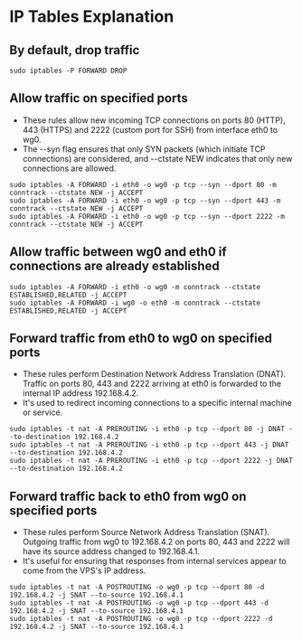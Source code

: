 # IP Tables Explanation

## By default, drop traffic
```
sudo iptables -P FORWARD DROP
```

## Allow traffic on specified ports
- These rules allow new incoming TCP connections on ports 80 (HTTP), 443 (HTTPS) and 2222 (custom port for SSH) from interface eth0 to wg0. 
- The --syn flag ensures that only SYN packets (which initiate TCP connections) are considered, and --ctstate NEW indicates that only new connections are allowed.
```
sudo iptables -A FORWARD -i eth0 -o wg0 -p tcp --syn --dport 80 -m conntrack --ctstate NEW -j ACCEPT
sudo iptables -A FORWARD -i eth0 -o wg0 -p tcp --syn --dport 443 -m conntrack --ctstate NEW -j ACCEPT
sudo iptables -A FORWARD -i eth0 -o wg0 -p tcp --syn --dport 2222 -m conntrack --ctstate NEW -j ACCEPT
```

## Allow traffic between wg0 and eth0 if connections are already established
```
sudo iptables -A FORWARD -i eth0 -o wg0 -m conntrack --ctstate ESTABLISHED,RELATED -j ACCEPT
sudo iptables -A FORWARD -i wg0 -o eth0 -m conntrack --ctstate ESTABLISHED,RELATED -j ACCEPT
```

## Forward traffic from eth0 to wg0 on specified ports
- These rules perform Destination Network Address Translation (DNAT). Traffic on ports 80, 443 and 2222 arriving at eth0 is forwarded to the internal IP address 192.168.4.2. 
- It's used to redirect incoming connections to a specific internal machine or service. 
```
sudo iptables -t nat -A PREROUTING -i eth0 -p tcp --dport 80 -j DNAT --to-destination 192.168.4.2
sudo iptables -t nat -A PREROUTING -i eth0 -p tcp --dport 443 -j DNAT --to-destination 192.168.4.2
sudo iptables -t nat -A PREROUTING -i eth0 -p tcp --dport 2222 -j DNAT --to-destination 192.168.4.2
```

## Forward traffic back to eth0 from wg0 on specified ports
- These rules perform Source Network Address Translation (SNAT). Outgoing traffic from wg0 to 192.168.4.2 on ports 80, 443 and 2222 will have its source address changed to 192.168.4.1. 
- It's useful for ensuring that responses from internal services appear to come from the VPS's IP address.
```
sudo iptables -t nat -A POSTROUTING -o wg0 -p tcp --dport 80 -d 192.168.4.2 -j SNAT --to-source 192.168.4.1
sudo iptables -t nat -A POSTROUTING -o wg0 -p tcp --dport 443 -d 192.168.4.2 -j SNAT --to-source 192.168.4.1
sudo iptables -t nat -A POSTROUTING -o wg0 -p tcp --dport 2222 -d 192.168.4.2 -j SNAT --to-source 192.168.4.1
```